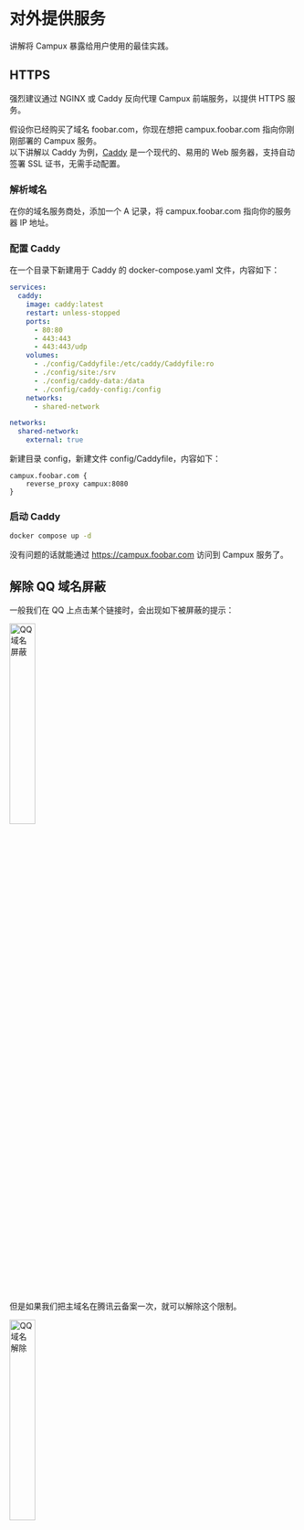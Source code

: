 # 对外提供服务

讲解将 Campux 暴露给用户使用的最佳实践。

## HTTPS

强烈建议通过 NGINX 或 Caddy 反向代理 Campux 前端服务，以提供 HTTPS 服务。  

假设你已经购买了域名 foobar.com，你现在想把 campux.foobar.com 指向你刚刚部署的 Campux 服务。  
以下讲解以 Caddy 为例，[Caddy](https://github.com/caddyserver/caddy) 是一个现代的、易用的 Web 服务器，支持自动签署 SSL 证书，无需手动配置。

### 解析域名

在你的域名服务商处，添加一个 A 记录，将 campux.foobar.com 指向你的服务器 IP 地址。

### 配置 Caddy

在一个目录下新建用于 Caddy 的 docker-compose.yaml 文件，内容如下：

```yaml
services:
  caddy:
    image: caddy:latest
    restart: unless-stopped
    ports:
      - 80:80
      - 443:443
      - 443:443/udp
    volumes:
      - ./config/Caddyfile:/etc/caddy/Caddyfile:ro
      - ./config/site:/srv
      - ./config/caddy-data:/data
      - ./config/caddy-config:/config
    networks:
      - shared-network

networks:
  shared-network:
    external: true
```

新建目录 config，新建文件 config/Caddyfile，内容如下：

```
campux.foobar.com {
    reverse_proxy campux:8080
}
```

### 启动 Caddy

```bash
docker compose up -d
```

没有问题的话就能通过 https://campux.foobar.com 访问到 Campux 服务了。

## 解除 QQ 域名屏蔽

一般我们在 QQ 上点击某个链接时，会出现如下被屏蔽的提示：

<img src="/assets/deploy_expose_01.jpg" alt="QQ 域名屏蔽" width="30%">

但是如果我们把主域名在腾讯云备案一次，就可以解除这个限制。

<img src="/assets/deploy_expose_02.jpg" alt="QQ 域名解除" width="30%">